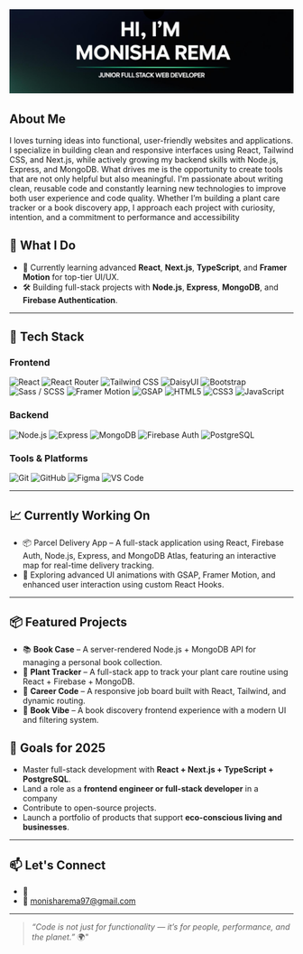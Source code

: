 <img src="https://github.com/monishaRema/monishaRema/blob/main/Github%20Profile.png">

## About Me
<p>I loves turning ideas into functional, user-friendly websites and applications. I specialize in building clean and responsive interfaces using React, Tailwind CSS, and Next.js, while actively growing my backend skills with Node.js, Express, and MongoDB.
What drives me is the opportunity to create tools that are not only helpful but also meaningful. I'm passionate about writing clean, reusable code and constantly learning new technologies to improve both user experience and code quality.
Whether I’m building a plant care tracker or a book discovery app, I approach each project with curiosity, intention, and a commitment to performance and accessibility</p>

## 💼 What I Do

- 🧠 Currently learning advanced **React**, **Next.js**, **TypeScript**, and **Framer Motion** for top-tier UI/UX.
- 🛠️ Building full-stack projects with **Node.js**, **Express**, **MongoDB**, and **Firebase Authentication**.

---

## 🧰 Tech Stack

### Frontend  
![React](https://img.shields.io/badge/-React-61DAFB?logo=react&logoColor=white&style=flat) ![React Router](https://img.shields.io/badge/-React_Router-CA4245?logo=react-router&logoColor=white&style=flat) ![Tailwind CSS](https://img.shields.io/badge/-TailwindCSS-38B2AC?logo=tailwind-css&logoColor=white&style=flat) ![DaisyUI](https://img.shields.io/badge/-DaisyUI-5A0FC8?style=flat&logoColor=white) ![Bootstrap](https://img.shields.io/badge/-Bootstrap-7952B3?logo=bootstrap&logoColor=white&style=flat) ![Sass / SCSS](https://img.shields.io/badge/-Sass-CC6699?logo=sass&logoColor=white&style=flat) ![Framer Motion](https://img.shields.io/badge/-Framer--Motion-EF0179?logo=framer&logoColor=white&style=flat) ![GSAP](https://img.shields.io/badge/-GSAP-88CE02?logo=greensock&logoColor=white&style=flat) ![HTML5](https://img.shields.io/badge/-HTML5-E34F26?logo=html5&logoColor=white&style=flat) ![CSS3](https://img.shields.io/badge/-CSS3-1572B6?logo=css3&logoColor=white&style=flat) ![JavaScript](https://img.shields.io/badge/-JavaScript-F7DF1E?logo=javascript&logoColor=black&style=flat)


### Backend  
![Node.js](https://img.shields.io/badge/-Node.js-339933?logo=node.js&logoColor=white&style=flat)  ![Express](https://img.shields.io/badge/-Express-000000?logo=express&logoColor=white&style=flat)  ![MongoDB](https://img.shields.io/badge/-MongoDB-47A248?logo=mongodb&logoColor=white&style=flat)  ![Firebase Auth](https://img.shields.io/badge/-Firebase-FFCA28?logo=firebase&logoColor=white&style=flat)  ![PostgreSQL](https://img.shields.io/badge/-PostgreSQL-4169E1?logo=postgresql&logoColor=white&style=flat)

### Tools & Platforms  
![Git](https://img.shields.io/badge/-Git-F05032?logo=git&logoColor=white&style=flat)  ![GitHub](https://img.shields.io/badge/-GitHub-181717?logo=github&logoColor=white&style=flat)  ![Figma](https://img.shields.io/badge/-Figma-F24E1E?logo=figma&logoColor=white&style=flat)  ![VS Code](https://img.shields.io/badge/-VSCode-007ACC?logo=visual-studio-code&logoColor=white&style=flat)

---

## 📈 Currently Working On

- 📦 Parcel Delivery App – A full-stack application using React, Firebase Auth, Node.js, Express, and MongoDB Atlas, featuring an interactive map for real-time delivery tracking.
- 🎨 Exploring advanced UI animations with GSAP, Framer Motion, and enhanced user interaction using custom React Hooks.

---

## 📦 Featured Projects

- 📚 **Book Case** – A server-rendered Node.js + MongoDB API for managing a personal book collection.
- 🌿 **Plant Tracker** – A full-stack app to track your plant care routine using React + Firebase + MongoDB.
- 💼 **Career Code** – A responsive job board built with React, Tailwind, and dynamic routing.
- 📖 **Book Vibe** – A book discovery frontend experience with a modern UI and filtering system.


## 🎯 Goals for 2025

- Master full-stack development with **React + Next.js + TypeScript + PostgreSQL**.
- Land a role as a **frontend engineer or full-stack developer** in a company
- Contribute to open-source projects.
- Launch a portfolio of products that support **eco-conscious living and businesses**.

---

## 📫 Let's Connect

- 🔗  
- 📧 monisharema97@gmail.com

---

> *“Code is not just for functionality — it’s for people, performance, and the planet.”* 🌍"


